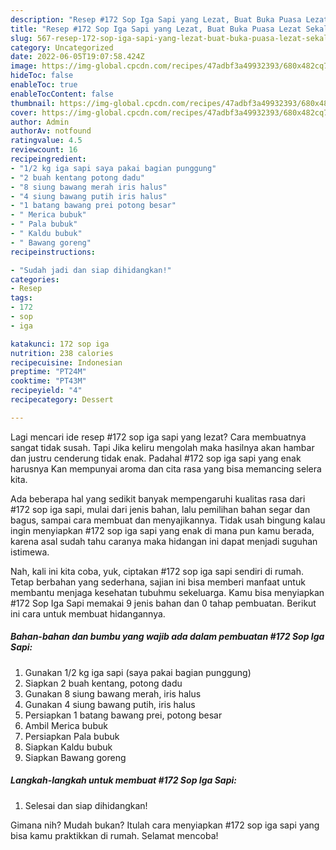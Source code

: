 ```yaml
---
description: "Resep #172 Sop Iga Sapi yang Lezat, Buat Buka Puasa Lezat Sekali"
title: "Resep #172 Sop Iga Sapi yang Lezat, Buat Buka Puasa Lezat Sekali"
slug: 567-resep-172-sop-iga-sapi-yang-lezat-buat-buka-puasa-lezat-sekali
category: Uncategorized
date: 2022-06-05T19:07:58.424Z
image: https://img-global.cpcdn.com/recipes/47adbf3a49932393/680x482cq70/172-sop-iga-sapi-foto-resep-utama.jpg
hideToc: false
enableToc: true
enableTocContent: false
thumbnail: https://img-global.cpcdn.com/recipes/47adbf3a49932393/680x482cq70/172-sop-iga-sapi-foto-resep-utama.jpg
cover: https://img-global.cpcdn.com/recipes/47adbf3a49932393/680x482cq70/172-sop-iga-sapi-foto-resep-utama.jpg
author: Admin
authorAv: notfound
ratingvalue: 4.5
reviewcount: 16
recipeingredient:
- "1/2 kg iga sapi saya pakai bagian punggung"
- "2 buah kentang potong dadu"
- "8 siung bawang merah iris halus"
- "4 siung bawang putih iris halus"
- "1 batang bawang prei potong besar"
- " Merica bubuk"
- " Pala bubuk"
- " Kaldu bubuk"
- " Bawang goreng"
recipeinstructions:

- "Sudah jadi dan siap dihidangkan!"
categories:
- Resep
tags:
- 172
- sop
- iga

katakunci: 172 sop iga 
nutrition: 238 calories
recipecuisine: Indonesian
preptime: "PT24M"
cooktime: "PT43M"
recipeyield: "4"
recipecategory: Dessert

---
```



Lagi mencari ide resep #172 sop iga sapi yang lezat? Cara membuatnya sangat tidak susah. Tapi Jika keliru mengolah maka hasilnya akan hambar dan justru cenderung tidak enak. Padahal #172 sop iga sapi yang enak harusnya Kan mempunyai aroma dan cita rasa yang bisa memancing selera kita.


Ada beberapa hal yang sedikit banyak mempengaruhi kualitas rasa dari #172 sop iga sapi, mulai dari jenis bahan, lalu pemilihan bahan segar dan bagus, sampai cara membuat dan menyajikannya. Tidak usah bingung kalau ingin menyiapkan #172 sop iga sapi yang enak di mana pun kamu berada, karena asal sudah tahu caranya maka hidangan ini dapat menjadi suguhan istimewa.




Nah, kali ini kita coba, yuk, ciptakan #172 sop iga sapi sendiri di rumah. Tetap berbahan yang sederhana, sajian ini bisa memberi manfaat untuk membantu menjaga kesehatan tubuhmu sekeluarga. Kamu bisa menyiapkan #172 Sop Iga Sapi memakai 9 jenis bahan dan 0 tahap pembuatan. Berikut ini cara untuk membuat hidangannya.

<!--inarticleads1-->

##### Bahan-bahan dan bumbu yang wajib ada dalam pembuatan #172 Sop Iga Sapi:

1. Gunakan 1/2 kg iga sapi (saya pakai bagian punggung)
1. Siapkan 2 buah kentang, potong dadu
1. Gunakan 8 siung bawang merah, iris halus
1. Gunakan 4 siung bawang putih, iris halus
1. Persiapkan 1 batang bawang prei, potong besar
1. Ambil  Merica bubuk
1. Persiapkan  Pala bubuk
1. Siapkan  Kaldu bubuk
1. Siapkan  Bawang goreng




<!--inarticleads2-->

##### Langkah-langkah untuk membuat #172 Sop Iga Sapi:


1. Selesai dan siap dihidangkan!



Gimana nih? Mudah bukan? Itulah cara menyiapkan #172 sop iga sapi yang bisa kamu praktikkan di rumah. Selamat mencoba!
